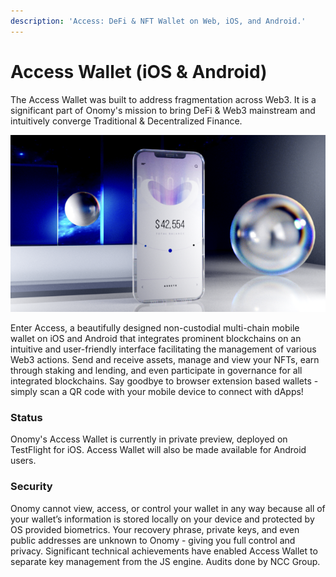 ```yaml
---
description: 'Access: DeFi & NFT Wallet on Web, iOS, and Android.'
---
```


# Access Wallet (iOS & Android)

The Access Wallet was built to address fragmentation across Web3. It is a significant part of Onomy's mission to bring DeFi & Web3 mainstream and intuitively converge Traditional & Decentralized Finance.

![A sneak peek of the Access Wallet on iOS.](<../.gitbook/assets/image (1).png>)

Enter Access, a beautifully designed non-custodial multi-chain mobile wallet on iOS and Android that integrates prominent blockchains on an intuitive and user-friendly interface facilitating the management of various Web3 actions. Send and receive assets, manage and view your NFTs, earn through staking and lending, and even participate in governance for all integrated blockchains. Say goodbye to browser extension based wallets - simply scan a QR code with your mobile device to connect with dApps!

### Status

Onomy's Access Wallet is currently in private preview, deployed on TestFlight for iOS. Access Wallet will also be made available for Android users.&#x20;

### Security

Onomy cannot view, access, or control your wallet in any way because all of your wallet’s information is stored locally on your device and protected by OS provided biometrics. Your recovery phrase, private keys, and even public addresses are unknown to Onomy - giving you full control and privacy. Significant technical achievements have enabled Access Wallet to separate key management from the JS engine. Audits done by NCC Group.
